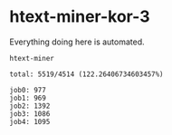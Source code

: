 # htext-miner-kor-3

Everything doing here is automated.

```
htext-miner

total: 5519/4514 (122.26406734603457%)

job0: 977
job1: 969
job2: 1392
job3: 1086
job4: 1095
```